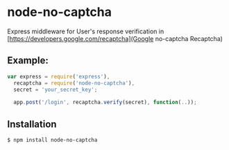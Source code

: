 node-no-captcha
==================
  Express middleware for User's response verification in [https://developers.google.com/recaptcha](Google no-captcha Recaptcha)
  
## Example:

```js
var express = require('express'),
  recaptcha = require('node-no-captcha'),
  secret = 'your_secret_key';
  
  app.post('/login', recaptcha.verify(secret), function(..));
```

## Installation

```
$ npm install node-no-captcha
```